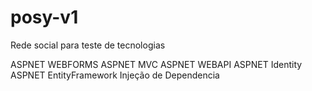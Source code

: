 # posy-v1
Rede social para teste de tecnologias

ASPNET WEBFORMS
ASPNET MVC
ASPNET WEBAPI
ASPNET Identity
ASPNET EntityFramework
Injeção de Dependencia
